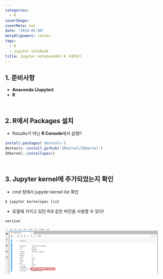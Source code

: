 ```yaml
---
categories:
  - R
coverImage: 
coverMeta: out
date: "2019-01-08"
metaAlignment: center
tags:
  - R
  - jupyter notebook
title: Jupyter notebook에서 R 사용하기
---
```




## 1. 준비사항

- **Anaconda (Jupyter)**
- **R**

<br>

## 2. R에서 Packages 설치

- Rstudio가 아닌 **R Console**에서 실행!!

```R
install.packages('devtools')
devtools::install_github('IRkernel/IRkernel')
IRkernel::installspec()
```

<br>

## 3. Jupyter kernel에 추가되었는지 확인

- cmd 창에서 jupyter kernel list 확인

```bash
$ jupyter kernelspec list
```

- 로컬에 가지고 있던 R과 같은 버전을 사용할 수 있다!

```R
version
```

![irkernel](https://github.com/statKim/TIL/blob/master/R/images/irkernel.png?raw=true)


